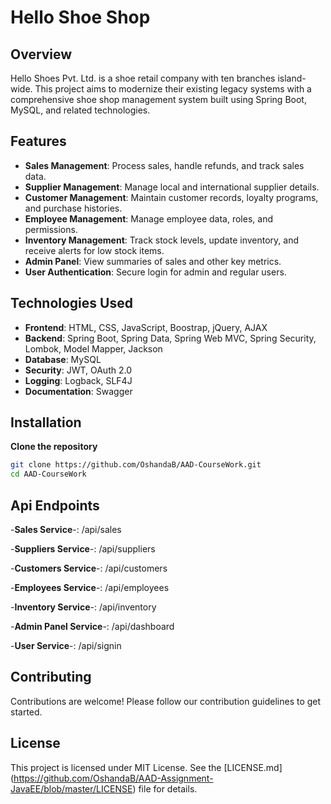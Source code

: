 # Hello Shoe Shop

## Overview
Hello Shoes Pvt. Ltd. is a shoe retail company with ten branches island-wide. This project aims to modernize their existing legacy systems with a comprehensive shoe shop management system built using Spring Boot, MySQL, and related technologies.

## Features
- **Sales Management**: Process sales, handle refunds, and track sales data.
- **Supplier Management**: Manage local and international supplier details.
- **Customer Management**: Maintain customer records, loyalty programs, and purchase histories.
- **Employee Management**: Manage employee data, roles, and permissions.
- **Inventory Management**: Track stock levels, update inventory, and receive alerts for low stock items.
- **Admin Panel**: View summaries of sales and other key metrics.
- **User Authentication**: Secure login for admin and regular users.

## Technologies Used
- **Frontend**: HTML, CSS, JavaScript, Boostrap, jQuery, AJAX
- **Backend**: Spring Boot, Spring Data, Spring Web MVC, Spring Security, Lombok, Model Mapper, Jackson
- **Database**: MySQL
- **Security**: JWT, OAuth 2.0
- **Logging**: Logback, SLF4J
- **Documentation**: Swagger
## Installation
**Clone the repository**
   ```bash
   git clone https://github.com/OshandaB/AAD-CourseWork.git
   cd AAD-CourseWork
```


    
## Api Endpoints

-**Sales Service**-: /api/sales

-**Suppliers Service**-: /api/suppliers

-**Customers Service**-: /api/customers

-**Employees Service**-: /api/employees

-**Inventory Service**-: /api/inventory

-**Admin Panel Service**-: /api/dashboard

-**User Service**-: /api/signin


## Contributing

Contributions are welcome! Please follow our contribution guidelines to get started.

## License
This project is licensed under MIT License. See the [LICENSE.md] (https://github.com/OshandaB/AAD-Assignment-JavaEE/blob/master/LICENSE) file for details.
